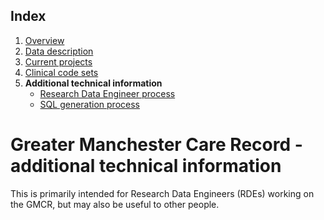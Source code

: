 ## Index

1. [Overview](../README.md)
1. [Data description](index.md)
1. [Current projects](current-projects.md)
1. [Clinical code sets](docs/clinical-code-sets.md)
1. **Additional technical information**
   - [Research Data Engineer process](process-for-research-data-engineers.md)
   - [SQL generation process](SQL-generation-process.md)

# Greater Manchester Care Record - additional technical information

This is primarily intended for Research Data Engineers (RDEs) working on the GMCR, but may also be useful to other people.
